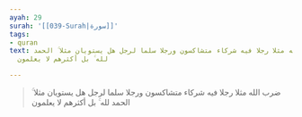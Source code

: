 ```yaml
---
ayah: 29
surah: '[[039-Surah|سورة]]'
tags:
- quran
text: ضرب الله مثلا رجلا فيه شركاء متشاكسون ورجلا سلما لرجل هل يستويان مثلا ۚ الحمد
  لله ۚ بل أكثرهم لا يعلمون

---
```

> ضرب الله مثلا رجلا فيه شركاء متشاكسون ورجلا سلما لرجل هل يستويان مثلا ۚ الحمد لله ۚ بل أكثرهم لا يعلمون
